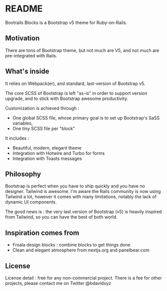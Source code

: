 # README

Bootrails Blocks is a Bootstrap v5 theme for Ruby-on-Rails.

## Motivation

There are tons of Bootstrap theme, but not much are V5, and not much are pre-integrated with Rails.

## What's inside

It relies on Webpack(er), and standard, last-version of Bootstrap v5.

The core SCSS of Bootstrap is left "as-is" in order to support version upgrade, and to stick with Bootstrap awesome productivity.

Customization is achieved through :

 - One global SCSS file, whose primary goal is to set up Bootstrap's SaSS variables,
 - One tiny SCSS file per "block"

It includes :

 - Beautiful, modern, elegant theme
 - Integration with Hotwire and Turbo for forms
 - Integration with Toasts messages

## Philosophy

Bootstrap is perfect when you have to ship quickly and you have no designer. Tailwind is awesome. I'm aware the Rails community is now using Tailwind a lot, however it comes with many limitations, notably the lack of dynamic UI components.

The good news is : the very last version of Bootstrap (v5) is heavily inspired from Tailwind, so you can have the best of both world.

## Inspiration comes from

 - Froala design blocks : combine blocks to get things done
 - Clean and elegant atmosphere from nextjs.org and panelbear.com

## License

License detail : free for any non-commercial project. There is a fee for other projects, please contact me on Twitter @bdavidxyz


